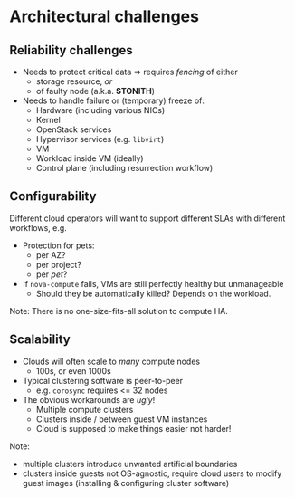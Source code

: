<!-- .slide: data-state="section-break" id="architecture" -->
# Architectural challenges


<!-- .slide: data-state="normal" id="reliability" -->
## Reliability challenges

*   Needs to protect critical data ⇒ requires *fencing* of either
    *   storage resource, *or*
    *   of faulty node (a.k.a. **STONITH**)
*   Needs to handle failure or (temporary) freeze of:
    *   Hardware (including various NICs)
    *   Kernel
    *   OpenStack services
    *   Hypervisor services (e.g. `libvirt`)
    *   VM
    *   Workload inside VM (ideally)
    *   Control plane (including resurrection workflow)


<!-- .slide: data-state="normal" id="configurability" -->
## Configurability

Different cloud operators will want to support different SLAs
with different workflows, e.g.

*   Protection for pets:
    *   per AZ?
    *   per project?
    *   per *pet*?
*   If `nova-compute` fails, VMs are still perfectly healthy
    but unmanageable
    *   Should they be automatically killed?  Depends on
        the workload.

Note: There is no one-size-fits-all solution to compute HA.


<!-- .slide: data-state="normal" id="scalability" -->
## Scalability

*   Clouds will often scale to *many* compute nodes
    * 100s, or even 1000s
*   Typical clustering software is peer-to-peer
    *   e.g. `corosync` requires <= 32 nodes
*   The obvious workarounds are *ugly*!
    *   Multiple compute clusters
    *   Clusters inside / between guest VM instances
    *   <span class="fg-bright-orange bold">Cloud is supposed to make things
        easier not harder!</span>

Note:
-   multiple clusters introduce unwanted artificial boundaries
-   clusters inside guests not OS-agnostic, require cloud users
    to modify guest images (installing & configuring cluster software)
